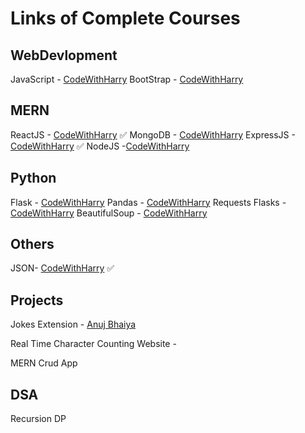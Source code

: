# Links of Complete Courses

## WebDevlopment
JavaScript - [CodeWithHarry](https://www.youtube.com/watch?v=hKB-YGF14SY&t=10646s)
BootStrap  - [CodeWithHarry](https://youtu.be/vpAJ0s5S2t0)

## MERN
ReactJS - [CodeWithHarry](https://www.youtube.com/watch?v=RGKi6LSPDLU&t=1620s&pp=ygUHUmVhY3RKUw%3D%3D) ✅
MongoDB - [CodeWithHarry](https://www.youtube.com/watch?v=J6mDkcqU_ZE&t=1012s&pp=ygUQbW9uZ29kYiB0dXRvcmlhbA%3D%3D)
ExpressJS - [CodeWithHarry](https://youtu.be/7H_QH9nipNs) ✅
NodeJS -[CodeWithHarry](https://www.youtube.com/watch?v=BLl32FvcdVM&t=3933s&pp=ygUQbm9kZSBqcyB0dXRvcmlhbA%3D%3D)

## Python
Flask - [CodeWithHarry](https://www.youtube.com/watch?v=oA8brF3w5XQ&t=3212s)
Pandas - [CodeWithHarry](https://www.youtube.com/watch?v=RhEjmHeDNoA&t=1480s)
Requests
Flasks - [CodeWithHarry](https://www.youtube.com/watch?v=7LNl2JlZKHA&pp=ygUHUmVhY3RKUw%3D%3D)
BeautifulSoup - [CodeWithHarry](https://www.youtube.com/watch?v=4tAp9Lu0eDI&t=1095s)

## Others
JSON- [CodeWithHarry](https://youtu.be/whNFPBEI-wM) ✅
## Projects
Jokes Extension - [Anuj Bhaiya](https://youtu.be/gtF2nHVjqFk)

Real Time Character Counting Website -

MERN Crud App

## DSA
Recursion
DP



